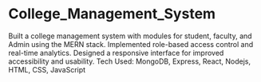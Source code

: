 ﻿# College_Management_System
 Built a college management system with modules for student, faculty, and Admin using the MERN stack. Implemented role-based access control and real-time analytics. Designed a responsive interface for improved accessibility and usability.
Tech Used: MongoDB, Express, React, Nodejs, HTML, CSS, JavaScript
